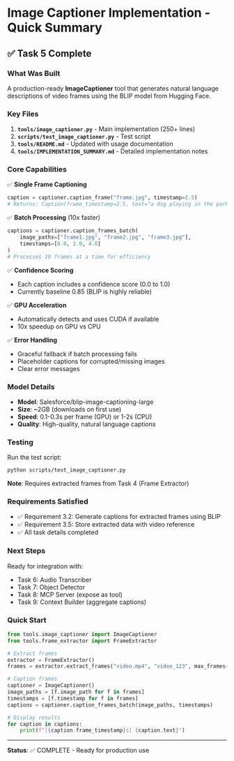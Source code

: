 # Image Captioner Implementation - Quick Summary

## ✅ Task 5 Complete

### What Was Built

A production-ready **ImageCaptioner** tool that generates natural language descriptions of video frames using the BLIP model from Hugging Face.

### Key Files

1. **`tools/image_captioner.py`** - Main implementation (250+ lines)
2. **`scripts/test_image_captioner.py`** - Test script
3. **`tools/README.md`** - Updated with usage documentation
4. **`tools/IMPLEMENTATION_SUMMARY.md`** - Detailed implementation notes

### Core Capabilities

✅ **Single Frame Captioning**
```python
caption = captioner.caption_frame("frame.jpg", timestamp=2.5)
# Returns: Caption(frame_timestamp=2.5, text="a dog playing in the park", confidence=0.85)
```

✅ **Batch Processing** (10x faster)
```python
captions = captioner.caption_frames_batch(
    image_paths=["frame1.jpg", "frame2.jpg", "frame3.jpg"],
    timestamps=[0.0, 2.0, 4.0]
)
# Processes 10 frames at a time for efficiency
```

✅ **Confidence Scoring**
- Each caption includes a confidence score (0.0 to 1.0)
- Currently baseline 0.85 (BLIP is highly reliable)

✅ **GPU Acceleration**
- Automatically detects and uses CUDA if available
- 10x speedup on GPU vs CPU

✅ **Error Handling**
- Graceful fallback if batch processing fails
- Placeholder captions for corrupted/missing images
- Clear error messages

### Model Details

- **Model**: Salesforce/blip-image-captioning-large
- **Size**: ~2GB (downloads on first use)
- **Speed**: 0.1-0.3s per frame (GPU) or 1-2s (CPU)
- **Quality**: High-quality, natural language captions

### Testing

Run the test script:
```bash
python scripts/test_image_captioner.py
```

**Note**: Requires extracted frames from Task 4 (Frame Extractor)

### Requirements Satisfied

- ✅ Requirement 3.2: Generate captions for extracted frames using BLIP
- ✅ Requirement 3.5: Store extracted data with video reference
- ✅ All task details completed

### Next Steps

Ready for integration with:
- Task 6: Audio Transcriber
- Task 7: Object Detector  
- Task 8: MCP Server (expose as tool)
- Task 9: Context Builder (aggregate captions)

### Quick Start

```python
from tools.image_captioner import ImageCaptioner
from tools.frame_extractor import FrameExtractor

# Extract frames
extractor = FrameExtractor()
frames = extractor.extract_frames("video.mp4", "video_123", max_frames=5)

# Caption frames
captioner = ImageCaptioner()
image_paths = [f.image_path for f in frames]
timestamps = [f.timestamp for f in frames]
captions = captioner.caption_frames_batch(image_paths, timestamps)

# Display results
for caption in captions:
    print(f"[{caption.frame_timestamp}s] {caption.text}")
```

---

**Status**: ✅ COMPLETE - Ready for production use
